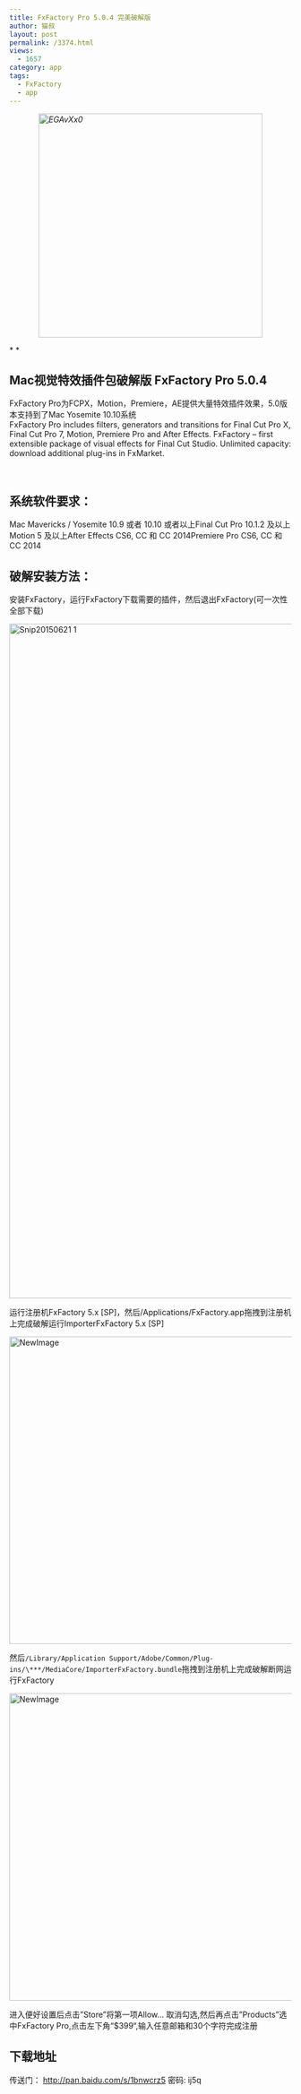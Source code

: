 ```yaml
---
title: FxFactory Pro 5.0.4 完美破解版
author: 猫叔
layout: post
permalink: /3374.html
views:
  - 1657
category: app
tags:
  - FxFactory
  - app
---
```

[*<img class="alignnone size-full" style="display: block; margin-left: auto; margin-right: auto;" src="http://cache.maoshu.cc//wp-content/uploads/2015/06/eGAvXx0.png" alt="EGAvXx0" width="400" height="400" />*][1]

* *

## Mac视觉特效插件包破解版 FxFactory Pro 5.0.4

FxFactory Pro为FCPX，Motion，Premiere，AE提供大量特效插件效果，5.0版本支持到了Mac Yosemite 10.10系统  
FxFactory Pro includes filters, generators and transitions for Final Cut Pro X, Final Cut Pro 7, Motion, Premiere Pro and After Effects. FxFactory – first extensible package of visual effects for Final Cut Studio. Unlimited capacity: download additional plug-ins in FxMarket.

&nbsp;

## 系统软件要求：

Mac Mavericks / Yosemite 10.9 或者 10.10 或者以上Final Cut Pro 10.1.2 及以上Motion 5 及以上After Effects CS6, CC 和 CC 2014Premiere Pro CS6, CC 和CC 2014

## 破解安装方法：

安装FxFactory，运行FxFactory下载需要的插件，然后退出FxFactory(可一次性全部下载)

[<img class="alignnone size-full" src="http://cache.maoshu.cc//wp-content/uploads/2015/06/Snip20150621_1.png" alt="Snip20150621 1" width="1384" height="1205" />][2]

运行注册机FxFactory 5.x [SP]，然后/Applications/FxFactory.app拖拽到注册机上完成破解运行ImporterFxFactory 5.x [SP]

[<img class="alignnone size-full" src="http://cache.maoshu.cc//wp-content/uploads/2015/06/NewImage13.png" alt="NewImage" width="882" height="549" />][3]

然后`/Library/Application Support/Adobe/Common/Plug-ins/\***/MediaCore/ImporterFxFactory.bundle`拖拽到注册机上完成破解断网运行FxFactory

[<img class="alignnone size-full" src="http://cache.maoshu.cc//wp-content/uploads/2015/06/NewImage14.png" alt="NewImage" width="882" height="549" />][4]

进入便好设置后点击”Store”将第一项Allow… 取消勾选,然后再点击”Products”选中FxFactory Pro,点击左下角“$399“,输入任意邮箱和30个字符完成注册

## 下载地址

传送门： <http://pan.baidu.com/s/1bnwcrz5> 密码: ij5q

 [1]: http://cache.maoshu.cc//wp-content/uploads/2015/06/eGAvXx0.png
 [2]: http://cache.maoshu.cc//wp-content/uploads/2015/06/Snip20150621_1.png
 [3]: http://cache.maoshu.cc//wp-content/uploads/2015/06/NewImage13.png
 [4]: http://cache.maoshu.cc//wp-content/uploads/2015/06/NewImage14.png

